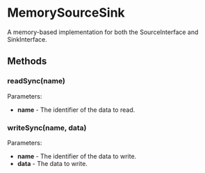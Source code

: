 # MemorySourceSink

A memory-based implementation for both the SourceInterface and SinkInterface.

## Methods

### readSync(name)

Parameters:

- **name** - The identifier of the data to read.

### writeSync(name, data)

Parameters:

- **name** - The identifier of the data to write.
- **data** - The data to write.
